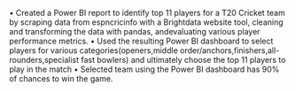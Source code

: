 • Created a Power BI report to identify top 11 players for a T20 Cricket team by scraping data from
  espncricinfo with a Brightdata website tool, cleaning and transforming the data with pandas, andevaluating various
  player performance metrics.
• Used the resulting Power BI dashboard to select players for various categories(openers,middle
  order/anchors,finishers,all-rounders,specialist fast bowlers) and ultimately choose the top 11 players to play in
  the match
• Selected team using the Power BI dashboard has 90% of chances to win the game.

